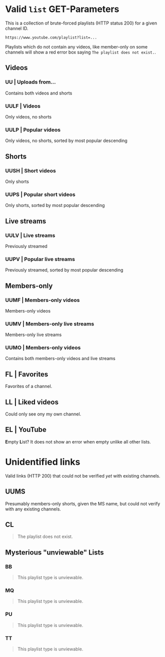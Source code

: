 # Valid `list` GET-Parameters
This is a collection of brute-forced playlists (HTTP status 200) for a given channel ID.

```
https://www.youtube.com/playlist?list=...
```

Playlists which do not contain any videos, like member-only on some channels
will show a red error box saying `The playlist does not exist.`.

## Videos

### UU | Uploads from...
Contains both videos and shorts

### UULF | Videos
Only videos, no shorts

### UULP | Popular videos
Only videos, no shorts, sorted by most popular descending

## Shorts

### UUSH | Short videos
Only shorts

### UUPS | Popular short videos
Only shorts, sorted by most popular descending

## Live streams

### UULV | Live streams
Previously streamed

### UUPV | Popular live streams
Previously streamed, sorted by most popular descending

## Members-only

### UUMF | Members-only videos
Members-only videos

### UUMV | Members-only live streams
Members-only live streams

### UUMO | Members-only videos
Contains both members-only videos and live streams

## FL | Favorites
Favorites of a channel.

## LL | Liked videos
Could only see ony my own channel.

## EL | YouTube
**E**mpty **L**ist? It does not show an error when empty unlike all other lists.

# Unidentified links
Valid links (HTTP 200) that could not be verified _yet_ with existing channels.

## UUMS
Presumably members-only shorts, given the MS name, but could not verify with any existing channels.

## CL
> The playlist does not exist.

## Mysterious "unviewable" Lists

### BB
> This playlist type is unviewable.

### MQ
> This playlist type is unviewable.

### PU
> This playlist type is unviewable.

### TT
> This playlist type is unviewable.
